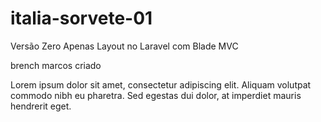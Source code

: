 # italia-sorvete-01
Versão Zero Apenas Layout no Laravel com Blade MVC

brench marcos criado

Lorem ipsum dolor sit amet, consectetur adipiscing elit. Aliquam volutpat commodo nibh eu pharetra. Sed egestas dui dolor, at imperdiet mauris 
hendrerit eget.